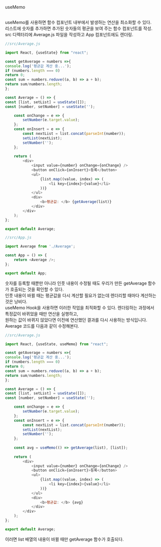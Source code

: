 useMemo
   
<br/>useMemo를 사용하면 함수 컴포넌트 내부에서 발생하는 연산을 최소화할 수 있다.
<br/>리스트에 숫자를 추가하면 추가된 숫자들의 평균을 보여 주는 함수 컴포넌트를 작성.
<br/>src 디렉터리에 Average.js 파일을 작성하고 App 컴포넌트에도 렌더링.

```javascript
//src/Average.js

import React, {useState} from "react";

const getAverage = numbers =>{
console.log('평균값 계산 중...');
if (numbers.length === 0)
return 0;
const sum = numbers.reduve((a, b) => a + b);
return sum/numbers.length;
};

const Average = () => {
const [list, setList] = useState([]);
const [number, setNumber] = useState('');

    const onChange = e => {
        setNumber(e.target.value);
    };
    const onInsert = e => {
        const nextList = list.concat(parseInt(number));
        setList(nextList);
        setNumber('');
    };
   
    return (
        <div>
            <input value={number} onChange={onChange} />
            <button onClick={onInsert}>등록</button>
            <ul>
                {list.map((value, index) => (
                    <li key={index}>{value}</li>
                ))}
            </ul>
            <div>
                <b>평균값: </b> {getAverage(list)}
            </div>
        </div>
    );
};

export default Average;
```

```javascript
//src/App.js

import Average from './Average';

const App = () => {
    return <Average />;
};

export default App;
```

숫자를 등록할 때뿐만 아니라 인풋 내용이 수정될 때도 우리가 만든 getAverage 함수가 호출되는 것을 확인할 수 있다. <br/>
인풋 내용이 바뀔 때는 평균값을 다시 계산할 필요가 없는데 렌더리할 때마다 계산하는 것은 낭비다. <br/>
useMemo Hook을 사용하면 이러한 작업을 최적화할 수 있다. 렌더링하는 과정에서 특정값이 바뀌었을 때만 연산을 실행하고, <br/>
원하는 값이 바뀌지 않았다면 이전에 연산했던 결과를 다시 사용하는 방식입니다. Average 코드를 다음과 같이 수정해본다.<br/>

```javascript
//src/Average.js

import React, {useState, useMemo} from "react";

const getAverage = numbers =>{
console.log('평균값 계산 중...');
if (numbers.length === 0)
return 0;
const sum = numbers.reduve((a, b) => a + b);
return sum/numbers.length;
};

const Average = () => {
const [list, setList] = useState([]);
const [number, setNumber] = useState('');

    const onChange = e => {
        setNumber(e.target.value);
    };
    const onInsert = e => {
        const nextList = list.concat(parseInt(number));
        setList(nextList);
        setNumber('');
    };
 
    const avg = useMemo(() => getAverage(list), [list]);
   
    return (
        <div>
            <input value={number} onChange={onChange} />
            <button onClick={onInsert}>등록</button>
            <ul>
                {list.map((value, index) => (
                    <li key={index}>{value}</li>
                ))}
            </ul>
            <div>
                <b>평균값: </b> {avg}
            </div>
        </div>
    );
};

export default Average;
```
이러면 list 배열의 내용이 바뀔 때만 getAverage 함수가 호출되다.